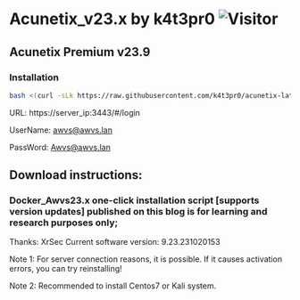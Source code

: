 # Acunetix_v23.x by k4t3pr0 ![Visitor](https://visitor-badge.laobi.icu/badge?page_id=k4t3pr0.acunetix-latest)

## Acunetix Premium v23.9

### Installation
```sh
bash <(curl -sLk https://raw.githubusercontent.com/k4t3pr0/acunetix-latest/main/check.sh) k4t3pr0/acunetix.23.x
```

URL: https://server_ip:3443/#/login

UserName: awvs@awvs.lan

PassWord: Awvs@awvs.lan

## Download instructions:
### Docker_Awvs23.x one-click installation script [supports version updates] published on this blog is for learning and research purposes only;
Thanks: XrSec
Current software version: 9.23.231020153

Note 1: For server connection reasons, it is possible. If it causes activation errors, you can try reinstalling!

Note 2: Recommended to install Centos7 or Kali system.
